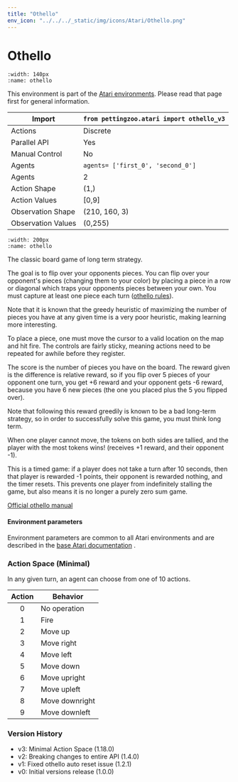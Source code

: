 ```yaml
---
title: "Othello"
env_icon: "../../../_static/img/icons/Atari/Othello.png"
---
```


# Othello

```{figure} atari_othello.gif 
:width: 140px
:name: othello
```

This environment is part of the <a href='..'>Atari environments</a>. Please read that page first for general information.

| Import               | `from pettingzoo.atari import othello_v3` |
|----------------------|-------------------------------------------|
| Actions              | Discrete                                  |
| Parallel API         | Yes                                       |
| Manual Control       | No                                        |
| Agents               | `agents= ['first_0', 'second_0']`         |
| Agents               | 2                                         |
| Action Shape         | (1,)                                      |
| Action Values        | [0,9]                                     |
| Observation Shape    | (210, 160, 3)                             |
| Observation Values   | (0,255)                                   |

```{figure} ../../_static/img/aec/atari_othello_aec.svg
:width: 200px
:name: othello
```

The classic board game of long term strategy.

The goal is to flip over your opponents pieces. You can flip over your opponent's pieces (changing them to your color) by placing a piece in a row or diagonal which traps your opponents pieces between your own. You must capture at least one piece each turn ([othello rules](https://www.mastersofgames.com/rules/reversi-othello-rules.htm)).

Note that it is known that the greedy heuristic of maximizing the number of pieces you have at any given time is a very poor heuristic, making learning more interesting.

To place a piece, one must move the cursor to a valid location on the map and hit fire. The controls are fairly sticky, meaning actions need to be repeated for awhile before they register.

The score is the number of pieces you have on the board. The reward given is the difference is relative reward, so if you flip over 5 pieces of your opponent one turn, you get +6 reward and your opponent gets -6 reward, because you have 6 new pieces (the one you placed plus the 5 you flipped over).

Note that following this reward greedily is known to be a bad long-term strategy, so in order to successfully solve this game, you must think long term.

When one player cannot move, the tokens on both sides are tallied, and the player with the most tokens wins! (receives +1 reward, and their opponent -1).

This is a timed game: if a player does not take a turn after 10 seconds, then that player is rewarded -1 points, their opponent is rewarded nothing, and the timer resets. This prevents one player from indefinitely stalling the game, but also means it is no longer a purely zero sum game.

[Official othello manual](https://atariage.com/manual_html_page.php?SoftwareLabelID=335)

#### Environment parameters

Environment parameters are common to all Atari environments and are described in the [base Atari documentation](../atari) .

### Action Space (Minimal)

In any given turn, an agent can choose from one of 10 actions.

| Action    | Behavior  |
|:---------:|-----------|
| 0         | No operation |
| 1         | Fire |
| 2         | Move up |
| 3         | Move right |
| 4         | Move left |
| 5         | Move down |
| 6         | Move upright |
| 7         | Move upleft |
| 8         | Move downright |
| 9         | Move downleft |

### Version History

* v3: Minimal Action Space (1.18.0)
* v2: Breaking changes to entire API (1.4.0)
* v1: Fixed othello auto reset issue (1.2.1)
* v0: Initial versions release (1.0.0)
</div>
